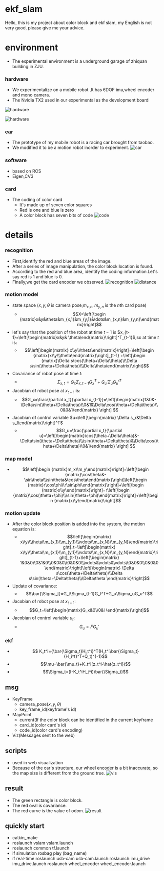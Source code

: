 # ekf_slam
Hello, this is my project about color block and ekf slam, my English is not very good, please give me your advice.
# environment
- The experimental environment is a underground garage of zhiquan building in ZJU.  
### hardware
- We experimentalize on a mobile robot ,It has 6DOF imu,wheel encoder and mono camera.
- The Nvidia TX2 used in our experimental as the development board

![hardware](./img/hardware.png)

![hardware](./img/hardware2.png)

### car
- The prototype of my mobile robot is a racing car brought from taobao.
- We modified it to be a motion robot inorder to experiment.
![car](./img/car.png)

### software
- based on ROS
- Eigen,CV3

### card
- The coding of color card
  - It's made up of seven color squares
  - Red is one and blue is zero
  - A color block has seven bits of code
![code](./img/code.png)

# details
### recognition
- First,identify the red and blue areas of the image.
- After a series of image manipulation, the color block location is found.
- According to the red and blue area, identify the coding information.Let's say red is 1 and blue is 0.
- Finally,we get the card encoder we observed.
![recognition](./img/recognition.png)
![distance](./img/distance.png)

### motion model
- state space ($x,y,\theta$ is camera pose;$m_{x,n},m_{y,n}$ is the $n$th card pose)
  - $$X=\left[\begin {matrix}x&y&\theta&m_{x,1}&m_{y,1}&\dots&m_{x,n}&m_{y,n}\end{matrix}\right]$$
- let's say that the position of the robot at time $t-1$ is $x_{t-1}=\left[\begin{matrix}x&y& \theta\end{matrix}\right]^T_{t-1}$,so at time $t$ is:
  - $$\left[\begin{matrix} x\\y\\\theta\end{matrix}\right]=\left[\begin {matrix}x\\y\\\theta\end{matrix}\right]_{t-1} +\left[\begin {matrix}\Delta s\cos(\theta+\Delta\theta)\\\Delta s\sin(\theta+\Delta\theta)\\\Delta\theta\end{matrix}\right]$$
- Covariance of robot pose at time $t$:
  - $$\Sigma_{x,t}=G_x\Sigma_{x,t-1}G_x^T+G_u'\Sigma_uG_u'^T$$
- Jacobian of robot pose at $x_{t-1}$ is:
  - $$G_x=\frac{\partial x_t}{\partial x_{t-1}}=\left[\begin{matrix}1&0&-\Delta\sin(\theta+\Delta\theta)\\0&1&\Delta\cos(\theta+\Delta\theta)\\0&0&1\end{matrix} \right] $$
- Jacobian of control variable $u=\left[\begin{matrix} \Delta s_r&\Delta s_l\end{matrix}\right]^T$
  - $$G_u=\frac{\partial x_t}{\partial u}=\left[\begin{matrix}\cos(\theta+\Delta\theta)&-\Delta\sin(\theta+\Delta\theta)\\\sin(\theta+\Delta\theta)&\Delta\cos(\theta+\Delta\theta)\\0&1\end{matrix} \right] $$ 
### map model 
- $$\left[\begin {matrix}m_x\\m_y\end{matrix}\right]=\left[\begin {matrix}\cos\theta&-\sin\theta\\\sin\theta&\cos\theta\end{matrix}\right]\left[\begin {matrix}r\cos\phi\\r\sin\phi\end{matrix}\right]+\left[\begin {matrix}x\\y\end{matrix}\right]=r\left[\begin {matrix}\cos(\theta+\phi)\\\sin(\theta+\phi)\end{matrix}\right]+\left[\begin {matrix}x\\y\end{matrix}\right]$$


### motion update
- After the color block position is added into the system, the motion equation is:
  - $$\left[\begin{matrix} x\\y\\\theta\\m_{x,1}\\m_{y,1}\\\vdots\\m_{x,N}\\m_{y,N}\end{matrix}\right]_t=\left[\begin{matrix} x\\y\\\theta\\m_{x,1}\\m_{y,1}\\\vdots\\m_{x,N}\\m_{y,N}\end{matrix}\right]_{t-1}+\left[\begin{matrix} 1&0&0\\0&1&0\\0&0&0\\0&0&0\\\vdots&\vdots&\vdots\\0&0&0\\0&0&0\end{matrix}\right]\left[\begin{matrix} \Delta s\cos(\theta+\Delta\theta)\\\Delta s\sin(\theta+\Delta\theta)\\\Delta\theta \end{matrix}\right]$$
- Update of covariance:
  - $$\bar{\Sigma_t}=G_t\Sigma_{t-1}G_t^T+G_u\Sigma_uG_u^T$$
- Jacobian of robot pose at $x_{t-1}$:
  - $$G_t=\left[\begin{matrix}G_x&0\\0&I \end{matrix}\right]$$
- Jacobian of control variable $u_t$:
  - $$G_u=FG_u'$$
### ekf
- $$ K_t^i={\bar{\Sigma_t}H_t^i}^T(H_t^i\bar{\Sigma_t}{H_i^t}^T+Q_t)^{-1}$$
- $$\mu=\bar{\mu_t}+K_t^i(z_t^i-\hat{z_t^i})$$
- $$\Sigma_t=(I-K_t^iH_t^i)\bar{\Sigma_t}$$

## msg
- KeyFrame
  - camera_pose($x,y,\theta$)
  - key_frame_id(keyframe's id)
- MapPoint
  - current(If the color block can be identified in the current keyframe 
  - card_id(color card's id)
  - code_id(color card's encoding)
- Viz(Messages sent to the web)

## scripts
- used in web visualization
- Because of the car's structure, our wheel encoder is a bit inaccurate, so the map size is different from the ground true.
![vis](./img/visualization.png)

## result
- The green rectangle is color block.
- The red oval is covariance.
- The red curve is the value of odom.
![result](./img/result.png)

## quickly start
- catkin_make
- roslaunch vslam vslam.launch
- roslaunch common tf.launch
- if simulation
rosbag play (bag_name)
- if real-time
roslaunch usb-cam usb-cam.launch
roslaunch imu_drive imu_drive.launch
roslaunch wheel_encoder wheel_encoder.launch  



